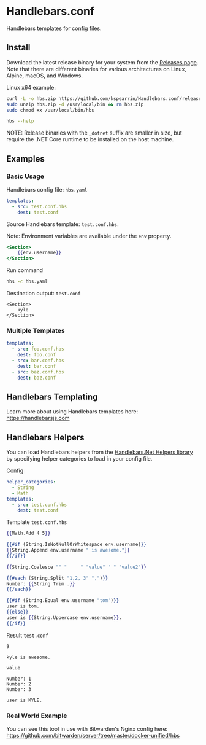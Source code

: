 # Handlebars.conf

Handlebars templates for config files.

## Install

Download the latest release binary for your system from the [Releases page](https://github.com/kspearrin/Handlebars.conf/releases). Note that there are different binaries for various architectures on Linux, Alpine, macOS, and Windows.

Linux x64 example:

```sh
curl -L -o hbs.zip https://github.com/kspearrin/Handlebars.conf/releases/download/v1.3.0/hbs_linux-x64.zip
sudo unzip hbs.zip -d /usr/local/bin && rm hbs.zip
sudo chmod +x /usr/local/bin/hbs

hbs --help
```

NOTE: Release binaries with the `_dotnet` suffix are smaller in size, but require the .NET Core runtime to be installed on the host machine.

## Examples

### Basic Usage

Handlebars config file: `hbs.yaml`

```yaml
templates:
  - src: test.conf.hbs
    dest: test.conf
```

Source Handlebars template: `test.conf.hbs`.

Note: Environment variables are available under the `env` property.

```hbs
<Section>
    {{env.username}}
</Section>
```

Run command

```bash
hbs -c hbs.yaml
```

Destination output: `test.conf`

```
<Section>
    kyle
</Section>
```

### Multiple Templates

```yaml
templates:
  - src: foo.conf.hbs
    dest: foo.conf
  - src: bar.conf.hbs
    dest: bar.conf
  - src: baz.conf.hbs
    dest: baz.conf
```

## Handlebars Templating

Learn more about using Handlebars templates here: https://handlebarsjs.com

## Handlebars Helpers

You can load Handlebars helpers from the [Handlebars.Net Helpers library](https://github.com/Handlebars-Net/Handlebars.Net.Helpers) by specifying helper categories to load in your config file.

Config

```yaml
helper_categories:
  - String
  - Math
templates:
  - src: test.conf.hbs
    dest: test.conf
```

Template `test.conf.hbs`

```hbs
{{Math.Add 4 5}}

{{#if (String.IsNotNullOrWhitespace env.username)}}
{{String.Append env.username " is awesome."}}
{{/if}}

{{String.Coalesce "" "     " "value" " " "value2"}}

{{#each (String.Split "1,2, 3" ",")}}
Number: {{String Trim .}}
{{/each}}

{{#if (String.Equal env.username "tom")}}
user is tom.
{{else}}
user is {{String.Uppercase env.username}}.
{{/if}}
```

Result `test.conf`

```
9

kyle is awesome.

value

Number: 1
Number: 2
Number: 3

user is KYLE.
```

### Real World Example

You can see this tool in use with Bitwarden's Nginx config here: https://github.com/bitwarden/server/tree/master/docker-unified/hbs
